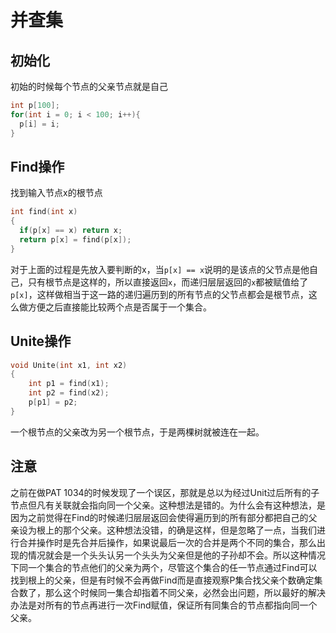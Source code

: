 # 并查集

## 初始化

初始的时候每个节点的父亲节点就是自己

```c
int p[100];
for(int i = 0; i < 100; i++){
  p[i] = i;
}
```

## Find操作

找到输入节点x的根节点

```c
int find(int x)
{
  if(p[x] == x) return x;
  return p[x] = find(p[x]);
}
```

对于上面的过程是先放入要判断的x，当`p[x] == x`说明的是该点的父节点是他自己，只有根节点是这样的，所以直接返回`x`，而递归层层返回的`x`都被赋值给了`p[x]`，这样做相当于这一路的递归遍历到的所有节点的父节点都会是根节点，这么做方便之后直接能比较两个点是否属于一个集合。

## Unite操作

```c
void Unite(int x1, int x2) 
{
    int p1 = find(x1);
    int p2 = find(x2);
    p[p1] = p2;
}
```

一个根节点的父亲改为另一个根节点，于是两棵树就被连在一起。

## 注意

之前在做PAT 1034的时候发现了一个误区，那就是总以为经过Unit过后所有的子节点但凡有关联就会指向同一个父亲。这种想法是错的。为什么会有这种想法，是因为之前觉得在Find的时候递归层层返回会使得遍历到的所有部分都把自己的父亲设为根上的那个父亲。这种想法没错，的确是这样，但是忽略了一点，当我们进行合并操作时是先合并后操作，如果说最后一次的合并是两个不同的集合，那么出现的情况就会是一个头头认另一个头头为父亲但是他的子孙却不会。所以这种情况下同一个集合的节点他们的父亲为两个，尽管这个集合的任一节点通过Find可以找到根上的父亲，但是有时候不会再做Find而是直接观察P集合找父亲个数确定集合数了，那么这个时候同一集合却指着不同父亲，必然会出问题，所以最好的解决办法是对所有的节点再进行一次Find赋值，保证所有同集合的节点都指向同一个父亲。